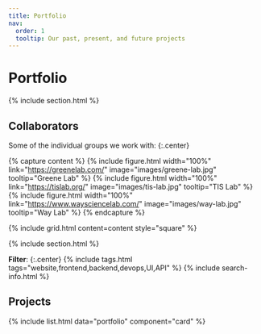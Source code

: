 ```yaml
---
title: Portfolio
nav:
  order: 1
  tooltip: Our past, present, and future projects
---
```


# Portfolio

{% include section.html %}

## Collaborators

Some of the individual groups we work with:
{:.center}

{% capture content %}
{% include figure.html width="100%" link="https://greenelab.com/" image="images/greene-lab.jpg" tooltip="Greene Lab" %}
{% include figure.html width="100%" link="https://tislab.org/" image="images/tis-lab.jpg" tooltip="TIS Lab" %}
{% include figure.html width="100%" link="https://www.waysciencelab.com/" image="images/way-lab.jpg" tooltip="Way Lab" %}
{% endcapture %}

{% include grid.html content=content style="square" %}

{% include section.html %}

**Filter**:
{:.center}
{%
  include tags.html
  tags="website,frontend,backend,devops,UI,API"
%}
{% include search-info.html %}

## Projects

{%
  include list.html
  data="portfolio"
  component="card"
%}
